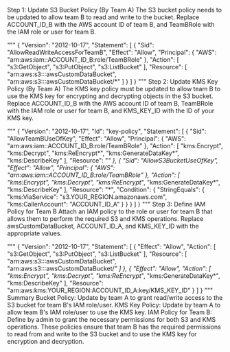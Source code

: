 Step 1: Update S3 Bucket Policy (By Team A)
The S3 bucket policy needs to be updated to allow team B to read and write to the bucket. Replace ACCOUNT_ID_B with the AWS account ID of team B, and TeamBRole with the IAM role or user for team B.

"""
{
    "Version": "2012-10-17",
    "Statement": [
        {
            "Sid": "AllowReadWriteAccessForTeamB",
            "Effect": "Allow",
            "Principal": {
                "AWS": "arn:aws:iam::ACCOUNT_ID_B:role/TeamBRole"
            },
            "Action": [
                "s3:GetObject",
                "s3:PutObject",
                "s3:ListBucket"
            ],
            "Resource": [
                "arn:aws:s3:::awsCustomDataBucket",
                "arn:aws:s3:::awsCustomDataBucket/*"
            ]
        }
    ]
}
"""
Step 2: Update KMS Key Policy (By Team A)
The KMS key policy must be updated to allow team B to use the KMS key for encrypting and decrypting objects in the S3 bucket. Replace ACCOUNT_ID_B with the AWS account ID of team B, TeamBRole with the IAM role or user for team B, and KMS_KEY_ID with the ID of your KMS key.

"""
{
    "Version": "2012-10-17",
    "Id": "key-policy",
    "Statement": [
        {
            "Sid": "AllowTeamBUseOfKey",
            "Effect": "Allow",
            "Principal": {
                "AWS": "arn:aws:iam::ACCOUNT_ID_B:role/TeamBRole"
            },
            "Action": [
                "kms:Encrypt",
                "kms:Decrypt",
                "kms:ReEncrypt*",
                "kms:GenerateDataKey*",
                "kms:DescribeKey"
            ],
            "Resource": "*"
        },
        {
            "Sid": "AllowS3BucketUseOfKey",
            "Effect": "Allow",
            "Principal": {
                "AWS": "arn:aws:iam::ACCOUNT_ID_B:role/TeamBRole"
            },
            "Action": [
                "kms:Encrypt",
                "kms:Decrypt",
                "kms:ReEncrypt*",
                "kms:GenerateDataKey*",
                "kms:DescribeKey"
            ],
            "Resource": "*",
            "Condition": {
                "StringEquals": {
                    "kms:ViaService": "s3.YOUR_REGION.amazonaws.com",
                    "kms:CallerAccount": "ACCOUNT_ID_A"
                }
            }
        }
    ]
}
"""
Step 3: Define IAM Policy for Team B
Attach an IAM policy to the role or user for team B that allows them to perform the required S3 and KMS operations. Replace awsCustomDataBucket, ACCOUNT_ID_A, and KMS_KEY_ID with the appropriate values.

"""
{
    "Version": "2012-10-17",
    "Statement": [
        {
            "Effect": "Allow",
            "Action": [
                "s3:GetObject",
                "s3:PutObject",
                "s3:ListBucket"
            ],
            "Resource": [
                "arn:aws:s3:::awsCustomDataBucket",
                "arn:aws:s3:::awsCustomDataBucket/*"
            ]
        },
        {
            "Effect": "Allow",
            "Action": [
                "kms:Encrypt",
                "kms:Decrypt",
                "kms:ReEncrypt*",
                "kms:GenerateDataKey*",
                "kms:DescribeKey"
            ],
            "Resource": "arn:aws:kms:YOUR_REGION:ACCOUNT_ID_A:key/KMS_KEY_ID"
        }
    ]
}
"""
Summary
Bucket Policy: Update by team A to grant read/write access to the S3 bucket for team B's IAM role/user.
KMS Key Policy: Update by team A to allow team B's IAM role/user to use the KMS key.
IAM Policy for Team B: Define by admin to grant the necessary permissions for both S3 and KMS operations.
These policies ensure that team B has the required permissions to read from and write to the S3 bucket and to use the KMS key for encryption and decryption.
